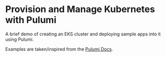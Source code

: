 # Provision and Manage Kubernetes with Pulumi

A brief demo of creating an EKS cluster and deploying sample apps into it using Pulumi.

Examples are taken/inspired from the [Pulumi Docs](https://www.pulumi.com/docs/tutorials/kubernetes/#workloads).
